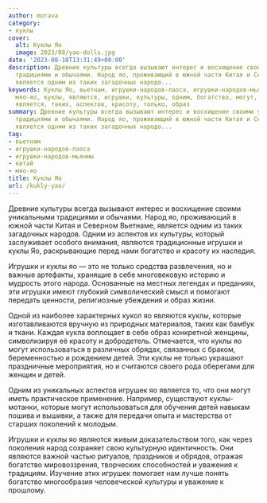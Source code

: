 ```yaml
---
author: morava
category:
- куклы
cover:
  alt: Kуклы Яо
  image: 2023/08/yao-dolls.jpg
date: '2023-08-18T13:31:49+00:00'
description: Древние культуры всегда вызывают интерес и восхищение своими уникальными
  традициями и обычаями. Народ яо, проживающий в южной части Китая и Северном Вьетнаме,
  является одним из таких загадочных народо...
keywords: Kуклы Яо, вьетнам, игрушки-народов-лаоса, игрушки-народов-мьянмы, китай,
  мяо-яо, куклы, являются, игрушки, культуры, одним, богатство, могут, детей, народ,
  является, таких, аспектов, красоту, только, образ
summary: Древние культуры всегда вызывают интерес и восхищение своими уникальными
  традициями и обычаями. Народ яо, проживающий в южной части Китая и Северном Вьетнаме,
  является одним из таких загадочных народо...
tag:
- вьетнам
- игрушки-народов-лаоса
- игрушки-народов-мьянмы
- китай
- мяо-яо
title: Kуклы Яо
url: /kukly-yao/
---
```


Древние культуры всегда вызывают интерес и восхищение своими уникальными традициями и обычаями. Народ яо, проживающий в южной части Китая и Северном Вьетнаме, является одним из таких загадочных народов. Одним из аспектов их культуры, который заслуживает особого внимания, являются традиционные игрушки и куклы Яо, раскрывающие перед нами богатство и красоту их наследия.

Игрушки и куклы яо — это не только средства развлечения, но и важные артефакты, хранящие в себе многовековую историю и мудрость этого народа. Основанные на местных легендах и преданиях, эти игрушки имеют глубокий символический смысл и помогают передать ценности, религиозные убеждения и образ жизни.

Одной из наиболее характерных кукол яо являются куклы, которые изготавливаются вручную из природных материалов, таких как бамбук и ткани. Каждая кукла воплощает в себе образ конкретной женщины, символизируя её красоту и добродетель. Отмечается, что куклы яо могут использоваться в различных обрядах, связанных с браком, беременностью и рождением детей. Эти куклы не только украшают праздничные мероприятия, но и считаются своего рода оберегами для женщин и детей.

Одним из уникальных аспектов игрушек яо является то, что они могут иметь практическое применение. Например, существуют куклы-мотанки, которые могут использоваться для обучения детей навыкам пошива и вышивки, а также для передачи опыта и мастерства от старших поколений к молодым.

Игрушки и куклы яо являются живым доказательством того, как через поколения народ сохраняет свою культурную идентичность. Они являются важной частью ритуалов, праздников и обрядов, отражая богатство мировоззрения, творческих способностей и уважения к традициям. Изучение этих игрушек помогает нам лучше понять богатство многообразия человеческой культуры и уважение к прошлому.